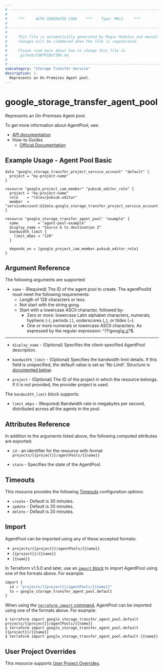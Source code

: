 ```yaml
---
# ----------------------------------------------------------------------------
#
#     ***     AUTO GENERATED CODE    ***    Type: MMv1     ***
#
# ----------------------------------------------------------------------------
#
#     This file is automatically generated by Magic Modules and manual
#     changes will be clobbered when the file is regenerated.
#
#     Please read more about how to change this file in
#     .github/CONTRIBUTING.md.
#
# ----------------------------------------------------------------------------
subcategory: "Storage Transfer Service"
description: |-
  Represents an On-Premises Agent pool.
---
```


# google_storage_transfer_agent_pool

Represents an On-Premises Agent pool.


To get more information about AgentPool, see:

* [API documentation](https://cloud.google.com/storage-transfer/docs/reference/rest/v1/projects.agentPools)
* How-to Guides
    * [Official Documentation](https://cloud.google.com/storage-transfer/docs/on-prem-agent-pools)

## Example Usage - Agent Pool Basic


```hcl
data "google_storage_transfer_project_service_account" "default" {
  project = "my-project-name"
}

resource "google_project_iam_member" "pubsub_editor_role" {
  project = "my-project-name"
  role    = "roles/pubsub.editor"
  member  = "serviceAccount:${data.google_storage_transfer_project_service_account.default.email}"
}

resource "google_storage_transfer_agent_pool" "example" {
  name         = "agent-pool-example"
  display_name = "Source A to destination Z"
  bandwidth_limit {
    limit_mbps = "120"
  }

  depends_on = [google_project_iam_member.pubsub_editor_role]
}
```

## Argument Reference

The following arguments are supported:


* `name` -
  (Required)
  The ID of the agent pool to create.
  The agentPoolId must meet the following requirements:
  * Length of 128 characters or less.
  * Not start with the string goog.
  * Start with a lowercase ASCII character, followed by:
    * Zero or more: lowercase Latin alphabet characters, numerals, hyphens (-), periods (.), underscores (_), or tildes (~).
    * One or more numerals or lowercase ASCII characters.
  As expressed by the regular expression: ^(?!goog)[a-z]([a-z0-9-._~]*[a-z0-9])?$.


- - -


* `display_name` -
  (Optional)
  Specifies the client-specified AgentPool description.

* `bandwidth_limit` -
  (Optional)
  Specifies the bandwidth limit details. If this field is unspecified, the default value is set as 'No Limit'.
  Structure is [documented below](#nested_bandwidth_limit).

* `project` - (Optional) The ID of the project in which the resource belongs.
    If it is not provided, the provider project is used.


<a name="nested_bandwidth_limit"></a>The `bandwidth_limit` block supports:

* `limit_mbps` -
  (Required)
  Bandwidth rate in megabytes per second, distributed across all the agents in the pool.

## Attributes Reference

In addition to the arguments listed above, the following computed attributes are exported:

* `id` - an identifier for the resource with format `projects/{{project}}/agentPools/{{name}}`

* `state` -
  Specifies the state of the AgentPool.


## Timeouts

This resource provides the following
[Timeouts](https://developer.hashicorp.com/terraform/plugin/sdkv2/resources/retries-and-customizable-timeouts) configuration options:

- `create` - Default is 30 minutes.
- `update` - Default is 20 minutes.
- `delete` - Default is 20 minutes.

## Import


AgentPool can be imported using any of these accepted formats:

* `projects/{{project}}/agentPools/{{name}}`
* `{{project}}/{{name}}`
* `{{name}}`


In Terraform v1.5.0 and later, use an [`import` block](https://developer.hashicorp.com/terraform/language/import) to import AgentPool using one of the formats above. For example:

```tf
import {
  id = "projects/{{project}}/agentPools/{{name}}"
  to = google_storage_transfer_agent_pool.default
}
```

When using the [`terraform import` command](https://developer.hashicorp.com/terraform/cli/commands/import), AgentPool can be imported using one of the formats above. For example:

```
$ terraform import google_storage_transfer_agent_pool.default projects/{{project}}/agentPools/{{name}}
$ terraform import google_storage_transfer_agent_pool.default {{project}}/{{name}}
$ terraform import google_storage_transfer_agent_pool.default {{name}}
```

## User Project Overrides

This resource supports [User Project Overrides](https://registry.terraform.io/providers/hashicorp/google/latest/docs/guides/provider_reference#user_project_override).
